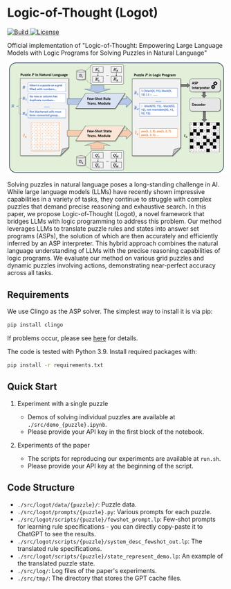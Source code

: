 # Logic-of-Thought (Logot)


<p>
    <a href="https://www.python.org/">
        <img alt="Build" src="https://img.shields.io/badge/Python-3.9+-1f425f.svg?color=purple">
    </a>
    <a href="https://copyright.princeton.edu/policy">
        <img alt="License" src="https://img.shields.io/badge/License-MIT-blue">
    </a>
</p>

Official implementation of "Logic-of-Thought: Empowering Large Language Models with Logic Programs for Solving Puzzles in Natural Language"

![teaser](pics/teaser.png)


Solving puzzles in natural language poses a long-standing challenge in AI. While large language models (LLMs) have recently shown impressive capabilities in a variety of tasks, they continue to struggle with complex puzzles that demand precise reasoning and exhaustive search. In this paper, we propose Logic-of-Thought (Logot), a novel framework that bridges LLMs with logic programming to address this problem. Our method leverages LLMs to translate puzzle rules and states into answer set programs (ASPs), the solution of which are then accurately and efficiently inferred by an ASP interpreter. 
This hybrid approach combines the natural language understanding of LLMs with the precise reasoning capabilities of logic programs. 
We evaluate our method on various grid puzzles and dynamic puzzles involving actions, demonstrating near-perfect accuracy across all tasks.

## Requirements

We use Clingo as the ASP solver. The simplest way to install it is via pip:

```bash
pip install clingo
```

If problems occur, please see [here](https://potassco.org/clingo/) for details.

The code is tested with Python 3.9. Install required packages with:

```bash
pip install -r requirements.txt
```

## Quick Start

1. Experiment with a single puzzle
	- Demos of solving individual puzzles are available at ``./src/demo_{puzzle}.ipynb``.
	- Please provide your API key in the first block of the notebook.

2. Experiments of the paper
    - The scripts for reproducing our experiments are available at ``run.sh``.
	- Please provide your API key at the beginning of the script.

## Code Structure

- ``./src/logot/data/{puzzle}/``: Puzzle data.
- ``./src/logot/prompts/{puzzle}.py``: Various prompts for each puzzle.
- ``./src/logot/scripts/{puzzle}/fewshot_prompt.lp``: Few-shot prompts for learning rule specifications - you can directly copy-paste it to ChatGPT to see the results.
- ``./src/logot/scripts/{puzzle}/system_desc_fewshot_out.lp``: The translated rule specifications.
- ``./src/logot/scripts/{puzzle}/state_represent_demo.lp``: An example of the translated puzzle state.
- ``./src/log/``: Log files of the paper's experiments.
- ``./src/tmp/``: The directory that stores the GPT cache files.